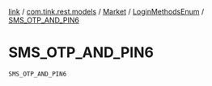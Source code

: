 [link](../../../index.md) / [com.tink.rest.models](../../index.md) / [Market](../index.md) / [LoginMethodsEnum](index.md) / [SMS_OTP_AND_PIN6](./-s-m-s_-o-t-p_-a-n-d_-p-i-n6.md)

# SMS_OTP_AND_PIN6

`SMS_OTP_AND_PIN6`
